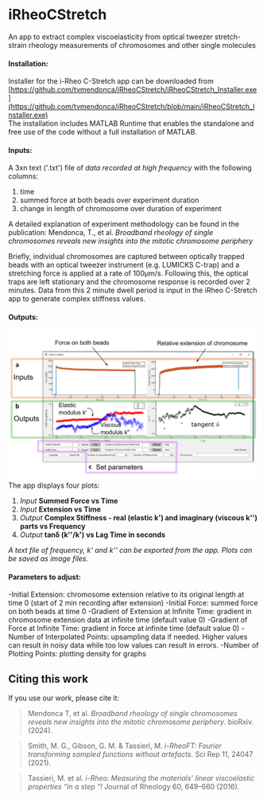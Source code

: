 # iRheoCStretch
An app to extract complex viscoelasticity from optical tweezer stretch-strain rheology measurements of chromosomes and other single molecules


#### Installation:
Installer for the i-Rheo C-Stretch app can be downloaded from [https://github.com/tvmendonca/iRheoCStretch/iRheoCStretch_Installer.exe](https://github.com/tvmendonca/iRheoCStretch/blob/main/iRheoCStretch_Installer.exe)  
The installation includes MATLAB Runtime that enables the standalone and free use of the code without a full installation of MATLAB.

#### Inputs:
A 3xn text ('.txt') file of *data recorded at high frequency*  with the following columns: 
1. time 
2. summed force at both beads over experiment duration 
3. change in length of chromosome over duration of experiment <br/>

A detailed explanation of experiment methodology can be found in the publication:
Mendonca, T., et al. *Broadband rheology of single chromosomes reveals new insights into the mitotic chromosome periphery*

Briefly, individual chromosomes are captured between optically trapped beads with an optical tweezer instrument (e.g. LUMICKS C-trap) and a stretching force is applied at a rate of 100μm/s. Following this, the optical traps are left stationary and the chromosome response is recorded over 2 minutes. Data from this 2 minute dwell period is input in the iRheo C-Stretch app to generate complex stiffness values.

#### Outputs:
![App Screenshot](https://github.com/tvmendonca/iRheoCStretch/blob/main/img/FigS2_iRheoCStretch.png)
The app displays four plots: 
1. *Input* **Summed Force vs Time** 
2. *Input* **Extension vs Time** 
3. *Output* **Complex Stiffness - real (elastic k') and imaginary (viscous k'') parts vs Frequency**
4. *Output* **tanδ  (k''/k') vs Lag Time in seconds**

*A text file of frequency, k' and k'' can be exported from the app. Plots can be saved as image files.*

#### Parameters to adjust:
-Initial Extension: chromosome extension relative to its original length at time 0 (start of 2 min recording after extension)
-Initial Force: summed force on both beads at time 0
-Gradient of Extension at Infinite Time: gradient in chromosome extension data at infinite time (default value 0)
-Gradient of Force at Infinite Time: gradient in force at infinite time (default value 0)
-Number of Interpolated Points: upsampling data if needed. Higher values can result in noisy data while too low values can result in errors.
-Number of Plotting Points: plotting density for graphs

## Citing this work
If you use our work, please cite it:

>Mendonca T, et al. *Broadband rheology of single chromosomes reveals new insights into the mitotic chromosome periphery*. bioRxiv. (2024).

>Smith, M. G., Gibson, G. M. & Tassieri, M. *i-RheoFT: Fourier transforming sampled functions without artefacts.* Sci Rep 11, 24047 (2021).

>Tassieri, M. et al. *i-Rheo: Measuring the materials’ linear viscoelastic properties “in a step ”!* Journal of Rheology 60, 649–660 (2016).
